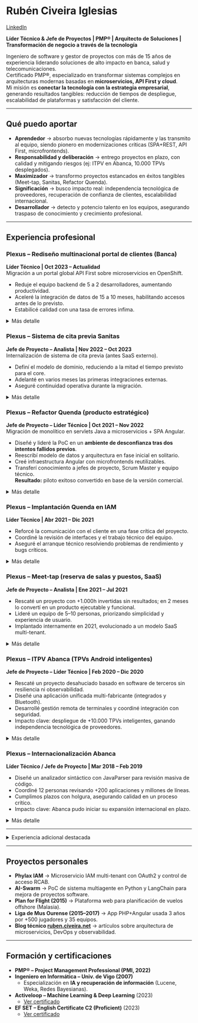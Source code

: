 # Rubén Civeira Iglesias
[LinkedIn](https://www.linkedin.com/in/rubenciveiraiglesias/) 

**Líder Técnico & Jefe de Proyectos | PMP® | Arquitecto de Soluciones | Transformación de negocio a través de la tecnología**  

Ingeniero de software y gestor de proyectos con más de 15 años de experiencia liderando soluciones de alto impacto en banca, salud y telecomunicaciones.  
Certificado PMP®, especializado en transformar sistemas complejos en arquitecturas modernas basadas en **microservicios, API First y cloud**.  
Mi misión es **conectar la tecnología con la estrategia empresarial**, generando resultados tangibles: reducción de tiempos de despliegue, escalabilidad de plataformas y satisfacción del cliente.  

---

## Qué puedo aportar  

- **Aprendedor** → absorbo nuevas tecnologías rápidamente y las transmito al equipo, siendo pionero en modernizaciones críticas (SPA+REST, API First, microfrontends).  
- **Responsabilidad y deliberación** → entrego proyectos en plazo, con calidad y mitigando riesgos (ej: ITPV en Abanca, 10.000 TPVs desplegados).  
- **Maximizador** → transformo proyectos estancados en éxitos tangibles (Meet-tap, Sanitas, Refactor Quenda).  
- **Significación** → busco impacto real: independencia tecnológica de proveedores, recuperación de confianza de clientes, escalabilidad internacional.  
- **Desarrollador** → detecto y potencio talento en los equipos, asegurando traspaso de conocimiento y crecimiento profesional.  

---

## Experiencia profesional  

### Plexus – Rediseño multinacional portal de clientes (Banca)  
**Líder Técnico | Oct 2023 – Actualidad**  
Migración a un portal global API First sobre microservicios en OpenShift.  
- Reduje el equipo backend de 5 a 2 desarrolladores, aumentando productividad.  
- Aceleré la integración de datos de 15 a 10 meses, habilitando accesos antes de lo previsto.  
- Estabilicé calidad con una tasa de errores infima.

<details>
  <summary>Más detalle</summary>

Proyecto de transformación digital para una entidad bancaria internacional, migrando su portal de clientes a un enfoque **API First basado en microservicios sobre OpenShift**.  
Lideré el modelado de dominios, la supervisión de despliegues en un equipo multidisciplinar y la auditoría de eventos para garantizar trazabilidad y calidad del servicio.  

**Tecnologías:** Arquitectura de software, Microservicios, Spring Boot, Sonar, OpenShift, Jira, Confluence.  

</details>


### Plexus – Sistema de cita previa Sanitas  
**Jefe de Proyecto – Analista | Nov 2022 – Oct 2023**  
Internalización de sistema de cita previa (antes SaaS externo).  
- Definí el modelo de dominio, reduciendo a la mitad el tiempo previsto para el core.  
- Adelanté en varios meses las primeras integraciones externas.  
- Aseguré continuidad operativa durante la migración.

<details>
  <summary>Más detalle</summary>

Proyecto estratégico para **internalizar el sistema de cita previa**, hasta entonces delegado en un SaaS externo, con el fin de **recuperar control sobre los datos, reducir costes y unificar procesos** en los centros propios y concertados de Sanitas.  

Me ocupé de:  
- Diseño de arquitectura equilibrando soberanía de datos y visión compartida entre negocio, análisis y equipo técnico.  
- Análisis y saneamiento de fuentes de datos heredadas para garantizar calidad e integridad.  
- Supervisión de la alta disponibilidad de artefactos y resolución de incidencias críticas.  

**Impacto clave:** mi propuesta de modelo redujo a la mitad el tiempo previsto para el desarrollo del core y adelantó en varios meses la integración con actores externos.  

**Tecnologías:** Arquitectura de software, modelado de dominio, análisis de datos, HA, Jira, Confluence.  

</details>

### Plexus – Refactor Quenda (producto estratégico)  
**Jefe de Proyecto – Líder Técnico | Oct 2021 – Nov 2022**  
Migración de monolítico en servlets Java a microservicios + SPA Angular. 
- Diseñé y lideré la PoC en un **ambiente de desconfianza tras dos intentos fallidos previos**.  
- Reescribí modelo de datos y arquitectura en fase inicial en solitario.  
- Creé infraestructura Angular con microfrontends reutilizables.  
- Transferí conocimiento a jefes de proyecto, Scrum Master y equipo técnico.  
**Resultado:** piloto exitoso convertido en base de la versión comercial.

<details>
  <summary>Más detalle</summary>

Proyecto I+D estratégico para modernizar uno de los **productos estrella de Plexus**, migrando aplicaciones monolíticas en servlets Java hacia una **arquitectura API First** con microservicios y frontales SPA en Angular.  

El reto fue enorme: dos intentos anteriores (1.500h y 3.000h de esfuerzo) habían fracasado, generando un ambiente de desconfianza.  
En una primera fase trabajé en solitario, recopilando requisitos con equipos de soporte y reescribiendo el modelo de datos desde cero.  
Construí además la infraestructura de microfrontends en Angular, con componentes reutilizables para acelerar migraciones futuras.  

En la fase final, lideré el traspaso de conocimiento a:  
- **Jefes de proyecto** → para dar visibilidad de alcance y capacidades.  
- **Scrum Master** → para alinear motivaciones e interesados.  
- **Equipo técnico** → para transmitir arquitectura, metodología y objetivos iniciales.  

**Resultado:** piloto exitoso convertido en la base de la versión comercial, actualmente en desarrollo con foco en accesibilidad, usabilidad y comunicación con el usuario.  

**Tecnologías:** Java, Microservicios, Spring Boot, REST, Angular, Microfrontends.  

</details>

### Plexus – Implantación Quenda en IAM  
**Líder Técnico | Abr 2021 – Dic 2021**  

- Reforcé la comunicación con el cliente en una fase crítica del proyecto.  
- Coordiné la revisión de interfaces y el trabajo técnico del equipo.  
- Aseguré el arranque técnico resolviendo problemas de rendimiento y bugs críticos.  

<details>
  <summary>Más detalle</summary>

Me incorporé a un proyecto en fase de **personalizaciones finales de la solución Quenda**, que acumulaba retrasos y fallos graves en implantaciones previas, con un cliente en situación de desconfianza.  

Aunque el desarrollo estaba prácticamente completo, mi rol fue clave en:  
- Mejorar la comunicación con el cliente para clarificar validaciones pendientes.  
- Coordinar al equipo técnico en la entrega de evolutivos y correctivos.  
- Dar soporte en el arranque y resolver incidencias de rendimiento y bugs no detectados previamente.  

**Impacto clave:** se logró **revertir la percepción del cliente**, entregando en plazo los últimos desarrollos y estabilizando un proyecto considerado fallido.  

*(Esta experiencia sentó bases funcionales y de gestión que resultaron críticas para el posterior éxito en el Refactor de Quenda.)*  

**Tecnologías:** Servlets Java, Oracle.  

</details>

### Plexus – Meet-tap (reserva de salas y puestos, SaaS)  
**Jefe de Proyecto – Analista | Ene 2021 – Jul 2021**  

- Rescaté un proyecto con +1.000h invertidas sin resultados; en 2 meses lo convertí en un producto ejecutable y funcional.  
- Lideré un equipo de 5–10 personas, priorizando simplicidad y experiencia de usuario.  
- Implantado internamente en 2021, evolucionado a un modelo SaaS multi-tenant.  

<details>
  <summary>Más detalle</summary>

Proyecto estratégico impulsado por los cambios de hábitos durante la pandemia, orientado a construir una aplicación responsive para la **reserva de salas, puestos de trabajo, plazas de aparcamiento y control de aforo** en empresas con múltiples sedes.  

La aplicación debía contemplar:  
- **Trazabilidad de contactos** para seguridad sanitaria.  
- **Información de acceso a edificios** y previsión de ocupaciones por sede.  
- **Auditoría de asistencia** para supervisores de departamentos.  

Tras más de 1.000 horas de trabajo previas sin obtener un producto desplegable, en apenas dos meses construí una base sólida, ejecutable y funcional, capaz de cumplir todos los requisitos.  
Esto permitió **revitalizar el proyecto en plena crisis Covid**, establecer un horizonte claro de finalización, atraer recursos adicionales y abrir la puerta a su implantación multi-tenant como SaaS para otros clientes.  

**Tecnologías:** Java, Microservicios, Spring Boot, REST, Angular.  

</details>

### Plexus – ITPV Abanca (TPVs Android inteligentes)  
**Jefe de Proyecto – Líder Técnico | Feb 2020 – Dic 2020**  

- Rescaté un proyecto desahuciado basado en software de terceros sin resiliencia ni observabilidad.  
- Diseñé una aplicación unificada multi-fabricante (integrados y Bluetooth).  
- Desarrollé gestión remota de terminales y coordiné integración con seguridad.  
- Impacto clave: despliegue de +10.000 TPVs inteligentes, ganando independencia tecnológica de proveedores.  

<details>
  <summary>Más detalle</summary>

Proyecto estratégico para Abanca, orientado a sustituir los **TPVs tradicionales** por un **TPV inteligente en Android**, capaz de funcionar tanto en dispositivos dedicados como en teléfonos Android genéricos conectados vía Bluetooth a pinpads certificados.  

El reto inicial fue **rescatar un proyecto heredado**, basado en retazos de software de terceros que implementaba protocolos pero carecía de observabilidad, resiliencia y capacidad de personalización.  

Mis aportes clave:  
- Diseño de una aplicación unificada multi-fabricante, adaptable a modelos integrados o Bluetooth, con/sin impresora.  
- Desarrollo de un sistema de gestión remota centralizado, que permitía **monitorizar y controlar terminales en producción**.  
- Coordinación con el departamento de seguridad para integrar servicios de autenticación robustos.  
- Liderazgo de equipos multidisciplinares (Plexus, Abanca, Tecnocom), asegurando alineación entre negocio y técnica.  

**Impacto clave:** Abanca desplegó **más de 10.000 TPVs inteligentes**, construidos sobre software propio y hardware estándar, reduciendo costes operativos y alcanzando independencia de los proveedores tradicionales.  

**Tecnologías:** Java, Microservicios, Spring Boot, REST, SQL Server, MongoDB, Angular, Android.  

</details>

### Plexus – Internacionalización Abanca  
**Líder Técnico / Jefe de Proyecto | Mar 2018 – Feb 2019**  

- Diseñé un analizador sintáctico con JavaParser para revisión masiva de código.  
- Coordiné 12 personas revisando +200 aplicaciones y millones de líneas.  
- Cumplimos plazos con holgura, asegurando calidad en un proceso crítico.  
- Impacto clave: Abanca pudo iniciar su expansión internacional en plazo.  

<details>
  <summary>Más detalle</summary>

Proyecto estratégico para preparar la **expansión internacional de Abanca**, revisando el código de todas sus aplicaciones para garantizar el uso correcto de librerías de internacionalización, divisas y codificación de mensajes.  

Mis contribuciones principales:  
- Diseño de un **analizador sintáctico propio con JavaParser**, evitando la opción inicial de usar grandes equipos de programadores junior para revisar ficheros manualmente.  
- Definición de un proceso de revisión, modificación, despliegue y rollback bajo un **esquema extremadamente estricto de control de cambios**.  
- Coordinación de un equipo de 12 personas que revisó más de **200 aplicaciones** y varios millones de líneas de código.  

**Fortalezas aplicadas:** pensamiento lateral y enfoque en automatización → se redujo drásticamente el esfuerzo manual y se garantizó repetibilidad.  

**Impacto clave:**  
- Los pocos errores detectados en producción se corrigieron en horas, verificando que no se repetían en otras aplicaciones o publicando correcciones inmediatas.  
- Se aplicaron decenas de miles de cambios con **tasa de error mínima**, lo que permitió al banco iniciar su internacionalización con total confianza.  
- El proyecto consolidó a Plexus como **proveedor estratégico de referencia para Abanca**.  

**Tecnologías:** Java, JavaParser, Swing.  

</details>

---

<details>
  <summary> Experiencia adicional destacada  </summary>

#### Plexus – Proyecto Alavuelta (2019–2020)  
**Jefe de Proyecto – Líder Técnico**  
Proyecto conjunto Abanca–Plexus para crear una herramienta de fidelización en TPVs.  
- Coordiné equipo mixto (Plexus, Abanca, Tecnocom) para integraciones con el host bancario.  
- Diseñé servicios de negocio para facturación multi-departamento y pantallas Angular/Android para comerciantes y clientes.  
- Pese a un piloto interesante, el exceso de cambios y la falta de alineación estratégica lo hicieron inviable.  
**Aprendizaje clave:** experiencia crítica en **arquitecturas multi-tenant y sistemas de fidelización**, aplicadas posteriormente en el ITPV.  
**Tecnologías:** Java, REST/SOAP, Spring Batch, SQL Server, MongoDB, Angular, Android.  

---

#### Optare – Mas Neba (2018)  
**Analista**  
Proyecto para modernizar el sistema de portabilidades de telefonía.  
- Sustitución de interfaces SOAP por servicios REST JSON.  
- Uso de colas **EMule** para desacoplar procesos y evitar cuellos de botella.  
- Se completó el primer conjunto de conectores con éxito, base para la modernización del cliente.  
**Tecnologías:** Java, EMule.  

---

#### Tecnocom – Abanca (2013–2018)  
**Analista / Coordinador Técnico**  
Participación en varios proyectos estratégicos:  
- **MDM TPVs:** portal centralizado de gestión de terminales heterogéneos (firmware, configuración, estados).  
- **Portal de Atención Interna:** migración a SPA+REST con Angular, mejorando soporte a oficinas.  
- **Portal de Atención Cliente y B2B:** centralización de consultas de webs/apps en SugarCRM con servicios SOAP.  
- **Portal de Prescriptores:** PoC con AngularJS y REST para validar reducción de carga en servidores.  
**Impacto:** introducción de **arquitecturas SPA+REST** en banca y liderazgo de pequeños equipos técnicos.  
**Tecnologías:** AngularJS/Angular, TypeScript, REST (RAML), C#, Java, PHP, SugarCRM, SOAP, MySQL.  

---

#### Universidad de Vigo – Proyecto Tenestilo (2012)  
**Analista Programador**  
Proyecto de investigación en IA aplicada a moda.  
- Servicios JSON para integrar motor de sugerencias en web.  
- Preprocesador PLN para aplicar reglas en lenguaje natural.  
- Sincronización intermitente con ERP de inventarios/precios.  
- Optimización de tiempos de respuesta en fase de arranque.  
**Tecnologías:** Servlets Java (JSON), JBoss Drools, Oracle.  

---

#### Productos de Energías Naturales (2007–2011)  
**Analista – Responsable de informática**  
Responsable de sistemas en fábrica de instalaciones solares térmicas.  
- Mantenimiento de servidores, inventario y sistemas inteligentes de robots (Texas Instruments).  
- Documentación y soporte de programas industriales en Labview y C++.  
- Desarrollo de aplicaciones web corporativas y de gestión:  
  - ERP web en PHP sincronizado con Dimony para órdenes de trabajo e inventario.  
  - Aplicación multi-cliente para franquiciados y distribuidores.  
**Tecnologías:** PHP, MySQL, Prototype, jQuery, Bootstrap, C++, Labview.  

</details>

---

## Proyectos personales  

- **Phylax IAM** → Microservicio IAM multi-tenant con OAuth2 y control de acceso RCAB.  
- **AI-Swarm** → PoC de sistema multiagente en Python y LangChain para mejora de proyectos software.  
- **Plan for Flight (2015)** → Plataforma web para planificación de vuelos offshore (Malasia).  
- **Liga de Mus Ourense (2015–2017)** → App PHP+Angular usada 3 años por +500 jugadores y 35 equipos.  
- **Blog técnico [ruben.civeira.net](https://ruben.civeira.net)** → artículos sobre arquitectura de microservicios, DevOps y observabilidad.  

---

## Formación y certificaciones  

- **PMP® – Project Management Professional (PMI, 2022)**  
- **Ingeniero en Informática – Univ. de Vigo (2007)**  
  - Especialización en **IA y recuperación de información** (Lucene, Weka, Redes Bayesianas).
- **Activeloop – Machine Learning & Deep Learning** (2023)  
  - [Ver certificado](https://learn.activeloop.ai/certificates/jnq79vt4b7)  
- **EF SET – English Certificate C2 (Proficient)** (2023)  
  - [Ver certificado](https://cert.efset.org/LPx4Yf)  
